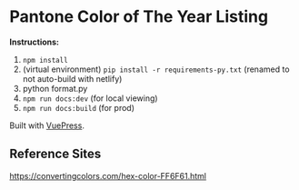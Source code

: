 # Pantone Color of The Year Listing

**Instructions:**

1. `npm install`
2. (virtual environment) `pip install -r requirements-py.txt` (renamed to not auto-build with netlify)
3. python format.py
4. `npm run docs:dev` (for local viewing)
5. `npm run docs:build` (for prod)

Built with [VuePress](https://v1.vuepress.vuejs.org/).

## Reference Sites
https://convertingcolors.com/hex-color-FF6F61.html

